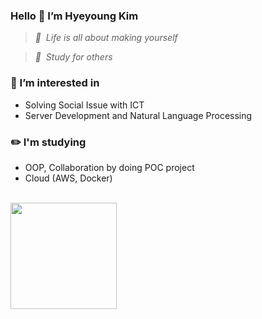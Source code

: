### Hello 👋 I’m Hyeyoung Kim
> _💎 &nbsp;Life is all about making yourself_  
      
> _💛 &nbsp;Study for others_

### 🌱 I’m interested in 
- Solving Social Issue with ICT
- Server Development and Natural Language Processing

### ✏️ I'm studying
  - OOP, Collaboration by doing POC project
  - Cloud (AWS, Docker)

<br>
<img height="170em" src="https://github-readme-stats-eight-theta.vercel.app/api?username=hyeyoungs&show_icons=true&theme=buefy&include_all_commits=true&count_private=true"/>&nbsp;




<!---
0sunzero0/0sunzero0 is a ✨ special ✨ repository because its `README.md` (this file) appears on your GitHub profile.
You can click the Preview link to take a look at your changes.
--->
